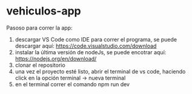 # vehiculos-app

Pasoso para correr la app:

1. descargar VS Code como IDE para correr el programa, se puede descargar aquí: https://code.visualstudio.com/download
2. instalar la última versión de nodeJs, se puede encotrar aquí: https://nodejs.org/en/download/
3. clonar el repositorio 
4. una vez el proyecto esté listo, abrir el terminal de vs code, haciendo click en la opción terminal -> nueva terminal
5. en el terminal correr el comando npm run dev
